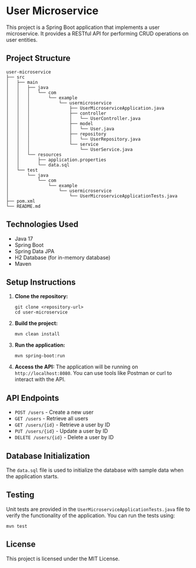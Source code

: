 # User Microservice

This project is a Spring Boot application that implements a user microservice. It provides a RESTful API for performing CRUD operations on user entities.

## Project Structure

```
user-microservice
├── src
│   ├── main
│   │   ├── java
│   │   │   └── com
│   │   │       └── example
│   │   │           └── usermicroservice
│   │   │               ├── UserMicroserviceApplication.java
│   │   │               ├── controller
│   │   │               │   └── UserController.java
│   │   │               ├── model
│   │   │               │   └── User.java
│   │   │               ├── repository
│   │   │               │   └── UserRepository.java
│   │   │               └── service
│   │   │                   └── UserService.java
│   │   └── resources
│   │       ├── application.properties
│   │       └── data.sql
│   └── test
│       └── java
│           └── com
│               └── example
│                   └── usermicroservice
│                       └── UserMicroserviceApplicationTests.java
├── pom.xml
└── README.md
```

## Technologies Used

- Java 17
- Spring Boot
- Spring Data JPA
- H2 Database (for in-memory database)
- Maven

## Setup Instructions

1. **Clone the repository:**
   ```
   git clone <repository-url>
   cd user-microservice
   ```

2. **Build the project:**
   ```
   mvn clean install
   ```

3. **Run the application:**
   ```
   mvn spring-boot:run
   ```

4. **Access the API:**
   The application will be running on `http://localhost:8080`. You can use tools like Postman or curl to interact with the API.

## API Endpoints

- `POST /users` - Create a new user
- `GET /users` - Retrieve all users
- `GET /users/{id}` - Retrieve a user by ID
- `PUT /users/{id}` - Update a user by ID
- `DELETE /users/{id}` - Delete a user by ID

## Database Initialization

The `data.sql` file is used to initialize the database with sample data when the application starts.

## Testing

Unit tests are provided in the `UserMicroserviceApplicationTests.java` file to verify the functionality of the application. You can run the tests using:

```
mvn test
```

## License

This project is licensed under the MIT License.